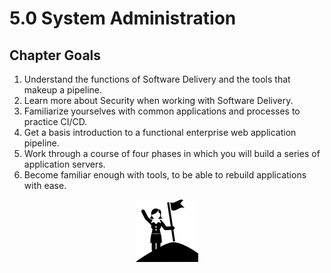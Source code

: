 # 5.0 System Administration

## Chapter Goals
 1. Understand the functions of Software Delivery and the tools that makeup a pipeline.
 2. Learn more about Security when working with Software Delivery.
 3. Familiarize yourselves with common applications and processes to practice CI/CD.
 4. Get a basis introduction to a functional enterprise web application pipeline.
 5. Work through a course of four phases in which you will build a series of application servers.
 6. Become familiar enough with tools, to be able to rebuild applications with ease.

<center>

  ![](../img/goals.png)

</center>
